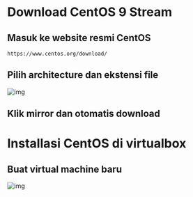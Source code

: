 # Download CentOS 9 Stream
## Masuk ke website resmi CentOS
```https://www.centos.org/download/```
## Pilih architecture dan ekstensi file
![img](https://github.com/user-attachments/assets/3b88fe63-55aa-4100-8978-256f698ef8f0)
## Klik mirror dan otomatis download

# Installasi CentOS di virtualbox
## Buat virtual machine baru
![img](https://github.com/user-attachments/assets/8ee5b0db-7a33-4a62-9438-8dfccc1d904a)
